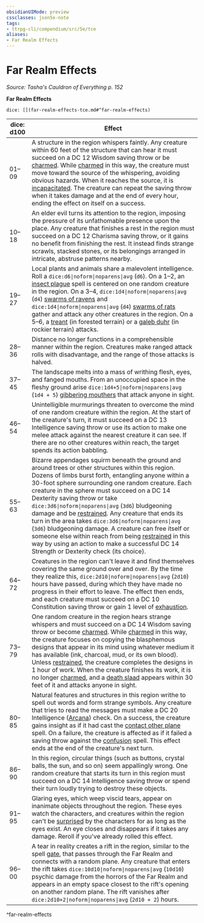 ```yaml
---
obsidianUIMode: preview
cssclasses: json5e-note
tags:
- ttrpg-cli/compendium/src/5e/tce
aliases:
- Far Realm Effects
---
```

# Far Realm Effects
*Source: Tasha's Cauldron of Everything p. 152* 

**Far Realm Effects**

`dice: [](far-realm-effects-tce.md#^far-realm-effects)`

| dice: d100 | Effect |
|------------|--------|
| 01–09 | A structure in the region whispers faintly. Any creature within 60 feet of the structure that can hear it must succeed on a DC 12 Wisdom saving throw or be [charmed](Інструменти%20ДМ/CLI/rules/conditions.md#Charmed). While [charmed](Інструменти%20ДМ/CLI/rules/conditions.md#Charmed) in this way, the creature must move toward the source of the whispering, avoiding obvious hazards. When it reaches the source, it is [incapacitated](Інструменти%20ДМ/CLI/rules/conditions.md#Incapacitated). The creature can repeat the saving throw when it takes damage and at the end of every hour, ending the effect on itself on a success. |
| 10–18 | An elder evil turns its attention to the region, imposing the pressure of its unfathomable presence upon the place. Any creature that finishes a rest in the region must succeed on a DC 12 Charisma saving throw, or it gains no benefit from finishing the rest. It instead finds strange scrawls, stacked stones, or its belongings arranged in intricate, abstruse patterns nearby. |
| 19–27 | Local plants and animals share a malevolent intelligence. Roll a `dice:d6\|noform\|noparens\|avg` (`d6`). On a 1–2, an [insect plague](Інструменти%20ДМ/CLI/spells/insect-plague-xphb.md) spell is centered on one random creature in the region. On a 3–4, `dice:1d4\|noform\|noparens\|avg` (`d4`) [swarms of ravens](Інструменти%20ДМ/CLI/bestiary/beast/swarm-of-ravens-xmm.md) and `dice:1d4\|noform\|noparens\|avg` (`d4`) [swarms of rats](Інструменти%20ДМ/CLI/bestiary/beast/swarm-of-rats-xmm.md) gather and attack any other creatures in the region. On a 5–6, a [treant](Інструменти%20ДМ/CLI/bestiary/plant/treant-xmm.md) (in forested terrain) or a [galeb duhr](Інструменти%20ДМ/CLI/bestiary/elemental/galeb-duhr-xmm.md) (in rockier terrain) attacks. |
| 28–36 | Distance no longer functions in a comprehensible manner within the region. Creatures make ranged attack rolls with disadvantage, and the range of those attacks is halved. |
| 37–45 | The landscape melts into a mass of writhing flesh, eyes, and fanged mouths. From an unoccupied space in the fleshy ground arise `dice:1d4+5\|noform\|noparens\|avg` (`1d4 + 5`) [gibbering mouthers](Інструменти%20ДМ/CLI/bestiary/aberration/gibbering-mouther-xmm.md) that attack anyone in sight. |
| 46–54 | Unintelligible murmurings threaten to overcome the mind of one random creature within the region. At the start of the creature's turn, it must succeed on a DC 13 Intelligence saving throw or use its action to make one melee attack against the nearest creature it can see. If there are no other creatures within reach, the target spends its action babbling. |
| 55–63 | Bizarre appendages squirm beneath the ground and around trees or other structures within this region. Dozens of limbs burst forth, entangling anyone within a 30-foot sphere surrounding one random creature. Each creature in the sphere must succeed on a DC 14 Dexterity saving throw or take `dice:3d6\|noform\|noparens\|avg` (`3d6`) bludgeoning damage and be [restrained](Інструменти%20ДМ/CLI/rules/conditions.md#Restrained). Any creature that ends its turn in the area takes `dice:3d6\|noform\|noparens\|avg` (`3d6`) bludgeoning damage. A creature can free itself or someone else within reach from being [restrained](Інструменти%20ДМ/CLI/rules/conditions.md#Restrained) in this way by using an action to make a successful DC 14 Strength or Dexterity check (its choice). |
| 64–72 | Creatures in the region can't leave it and find themselves covering the same ground over and over. By the time they realize this, `dice:2d10\|noform\|noparens\|avg` (`2d10`) hours have passed, during which they have made no progress in their effort to leave. The effect then ends, and each creature must succeed on a DC 10 Constitution saving throw or gain 1 level of [exhaustion](Інструменти%20ДМ/CLI/rules/conditions.md#Exhaustion). |
| 73–79 | One random creature in the region hears strange whispers and must succeed on a DC 14 Wisdom saving throw or become [charmed](Інструменти%20ДМ/CLI/rules/conditions.md#Charmed). While [charmed](Інструменти%20ДМ/CLI/rules/conditions.md#Charmed) in this way, the creature focuses on copying the blasphemous designs that appear in its mind using whatever medium it has available (ink, charcoal, mud, or its own blood). Unless [restrained](Інструменти%20ДМ/CLI/rules/conditions.md#Restrained), the creature completes the designs in 1 hour of work. When the creature finishes its work, it is no longer [charmed](Інструменти%20ДМ/CLI/rules/conditions.md#Charmed), and a [death slaad](Інструменти%20ДМ/CLI/bestiary/aberration/death-slaad-xmm.md) appears within 30 feet of it and attacks anyone in sight. |
| 80–85 | Natural features and structures in this region writhe to spell out words and form strange symbols. Any creature that tries to read the messages must make a DC 20 Intelligence ([Arcana](Інструменти%20ДМ/CLI/rules/skills.md#Arcana)) check. On a success, the creature gains insight as if it had cast the [contact other plane](Інструменти%20ДМ/CLI/spells/contact-other-plane-xphb.md) spell. On a failure, the creature is affected as if it failed a saving throw against the [confusion](Інструменти%20ДМ/CLI/spells/confusion-xphb.md) spell. This effect ends at the end of the creature's next turn. |
| 86–90 | In this region, circular things (such as buttons, crystal balls, the sun, and so on) seem appallingly wrong. One random creature that starts its turn in this region must succeed on a DC 14 Intelligence saving throw or spend their turn loudly trying to destroy these objects. |
| 91–95 | Glaring eyes, which weep viscid tears, appear on inanimate objects throughout the region. These eyes watch the characters, and creatures within the region can't be [surprised](Інструменти%20ДМ/CLI/rules/conditions.md#Surprised) by the characters for as long as the eyes exist. An eye closes and disappears if it takes any damage. Reroll if you've already rolled this effect. |
| 96–00 | A tear in reality creates a rift in the region, similar to the spell [gate](Інструменти%20ДМ/CLI/spells/gate-xphb.md), that passes through the Far Realm and connects with a random plane. Any creature that enters the rift takes `dice:10d10\|noform\|noparens\|avg` (`10d10`) psychic damage from the horrors of the Far Realm and appears in an empty space closest to the rift's opening on another random plane. The rift vanishes after `dice:2d10+2\|noform\|noparens\|avg` (`2d10 + 2`) hours. |
^far-realm-effects